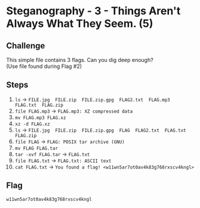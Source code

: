 # Steganography - 3 - Things Aren't Always What They Seem. (5)

## Challenge
This simple file contains 3 flags. Can you dig deep enough?
<br>
(Use file found during Flag #2)

## Steps
1. `ls` -> `FILE.jpg  FILE.zip  FILE.zip.gpg  FLAG2.txt  FLAG.mp3  FLAG.txt  FLAG.zip`
2. `file FLAG.mp3` -> `FLAG.mp3: XZ compressed data`
3. `mv FLAG.mp3 FLAG.xz`
4. `xz -d FLAG.xz`
5. `ls` -> `FILE.jpg  FILE.zip  FILE.zip.gpg  FLAG  FLAG2.txt  FLAG.txt  FLAG.zip`
6. `file FLAG` -> `FLAG: POSIX tar archive (GNU)`
7. `mv FLAG FLAG.tar `
8. `tar -xvf FLAG.tar` -> `FLAG.txt`
9. `file FLAG.txt` -> `FLAG.txt: ASCII text`
10. `cat FLAG.txt` -> `You found a flag! <w11wn5ar7ot0av4k83g768rxscv4kngl>`

## Flag
`w11wn5ar7ot0av4k83g768rxscv4kngl`
